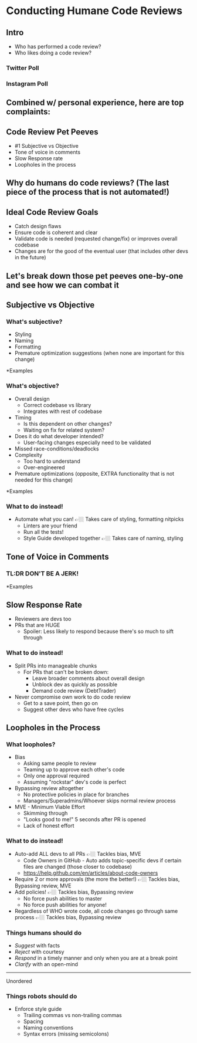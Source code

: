 # Conducting Humane Code Reviews

## Intro 
- Who has performed a code review?
- Who likes doing a code review?

### Twitter Poll

### Instagram Poll

## Combined w/ personal experience, here are top complaints:

## Code Review Pet Peeves
- #1 Subjective vs Objective
- Tone of voice in comments
- Slow Response rate
- Loopholes in the process

## Why do humans do code reviews? (The last piece of the process that is not automated!)

## Ideal Code Review Goals
- Catch design flaws
- Ensure code is coherent and clear
- Validate code is needed (requested change/fix) or improves overall codebase
- Changes are for the good of the eventual user (that includes other devs in the future)

## Let's break down those pet peeves one-by-one and see how we can combat it

## Subjective vs Objective

### What's subjective?
- Styling
- Naming
- Formatting
- Premature optimization suggestions (when none are important for this change)

*Examples

### What's objective?
- Overall design
  - Correct codebase vs library
  - Integrates with rest of codebase
- Timing
  - Is this dependent on other changes?
  - Waiting on fix for related system?
- Does it do what developer intended?
  - User-facing changes especially need to be validated
- Missed race-conditions/deadlocks
- Complexity
  - Too hard to understand
  - Over-engineered
- Premature optimizations (opposite, EXTRA functionality that is not needed for this change)

*Examples

### What to do instead!
- Automate what you can! 👉🏼 Takes care of styling, formatting nitpicks
  - Linters are your friend
  - Run all the tests!
  - Style Guide developed together 👉🏼 Takes care of naming, styling

## Tone of Voice in Comments

### **TL:DR** DON'T BE A JERK!

*Examples

## Slow Response Rate

- Reviewers are devs too
- PRs that are HUGE
  - Spoiler: Less likely to respond because there's so much to sift through

### What to do instead!
- Split PRs into manageable chunks
  - For PRs that can't be broken down:
    - Leave broader comments about overall design
    - Unblock dev as quickly as possible
    - Demand code review (DebtTrader)
- Never compromise own work to do code review
  - Get to a save point, then go on
  - Suggest other devs who have free cycles

## Loopholes in the Process

### What loopholes?
- Bias
  - Asking same people to review
  - Teaming up to approve each other's code
  - Only one approval required
  - Assuming "rockstar" dev's code is perfect 
- Bypassing review altogether
  - No protective policies in place for branches
  - Managers/Superadmins/Whoever skips normal review process
- MVE - Minimum Viable Effort
  - Skimming through
  - "Looks good to me!" 5 seconds after PR is opened
  - Lack of honest effort

### What to do instead!
- Auto-add ALL devs to all PRs 👉🏼 Tackles bias, MVE
  - Code Owners in GitHub - Auto adds topic-specific devs if certain files are changed (those closer to codebase)
  - https://help.github.com/en/articles/about-code-owners
- Require 2 or more approvals (the more the better!) 👉🏼 Tackles bias, Bypassing review, MVE
- Add policies! 👉🏼 Tackles bias, Bypassing review
  - No force push abilities to master
  - No force push abilities for anyone!
- Regardless of WHO wrote code, all code changes go through same process 👉🏼 Tackles bias, Bypassing review


### Things humans should do
- *Suggest* with facts
- *Reject* with courtesy
- *Respond* in a timely manner and only when you are at a break point
- *Clarify* with an open-mind





--------------------------------------------
Unordered


### Things robots should do
- Enforce style guide
  - Trailing commas vs non-trailing commas
  - Spacing
  - Naming conventions
  - Syntax errors (missing semicolons)


